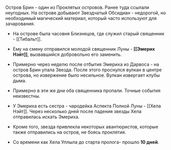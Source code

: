 
Остров Брин - один из Проклятых островов. Ранее туда ссылали неугодных.
На острове добывают Звездчатый Обсидиан - недорогой, но необходимый магический материал, который часто используют для зачарования.
- На острове была часовня Близнецов, где служил старый священник - [[Тибальт]].
    
- Ему на смену отправился молодой священник Луны - **[[Эмерих Нэйт]]**, вызвавшийся добровольно его заменить.
    
- Примерно через неделю после отбытия Эмериха из Дарвоса - на остров Брин упала Звезда. После этого проснулся вулкан в центре острова, но извержение было несильное. Вулкан извергает клубы дыма.
    
- Примерно в эти же дни оба священника пропали. Точные события неизвестны.
    
- У Эмериха есть сестра - чародейка Аспекта Полной Луны - [[Хела Нэйт]]. Через несколько дней после падения звезды Хела отправилась искать Эмериха.
    
- Кроме того, звезда привлекла некоторых авантюристов, которые также отправились на остров, не боясь проклятия.
    
- Со времени как Хела Уплыла до старта пролога- прошло **10 дней**.
